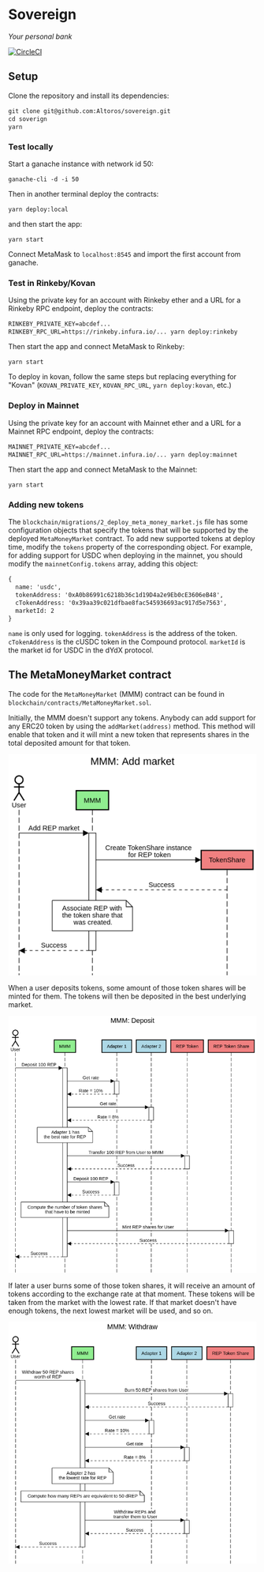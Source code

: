 # Sovereign

_Your personal bank_

[![CircleCI](https://circleci.com/gh/Altoros/sovereign.svg?style=svg&circle-token=c896805e7605d1f3fbc799cc83e4b76a86a7514d)](https://circleci.com/gh/Altoros/sovereign)

## Setup

Clone the repository and install its dependencies:

```
git clone git@github.com:Altoros/sovereign.git
cd soverign
yarn
```

### Test locally

Start a ganache instance with network id 50:

```
ganache-cli -d -i 50
```

Then in another terminal deploy the contracts:

```
yarn deploy:local
```

and then start the app:

```
yarn start
```

Connect MetaMask to `localhost:8545` and import the first account from ganache.

### Test in Rinkeby/Kovan

Using the private key for an account with Rinkeby ether and a URL for a Rinkeby
RPC endpoint, deploy the contracts:

```
RINKEBY_PRIVATE_KEY=abcdef... RINKEBY_RPC_URL=https://rinkeby.infura.io/... yarn deploy:rinkeby
```

Then start the app and connect MetaMask to Rinkeby:

```
yarn start
```

To deploy in kovan, follow the same steps but replacing everything for "Kovan"
(`KOVAN_PRIVATE_KEY`, `KOVAN_RPC_URL`, `yarn deploy:kovan`, etc.)

### Deploy in Mainnet

Using the private key for an account with Mainnet ether and a URL for a Mainnet
RPC endpoint, deploy the contracts:

```
MAINNET_PRIVATE_KEY=abcdef... MAINNET_RPC_URL=https://mainnet.infura.io/... yarn deploy:mainnet
```

Then start the app and connect MetaMask to the Mainnet:

```
yarn start
```

### Adding new tokens

The `blockchain/migrations/2_deploy_meta_money_market.js` file has some
configuration objects that specify the tokens that will be supported by the
deployed `MetaMoneyMarket` contract. To add new supported tokens at deploy time,
modify the `tokens` property of the corresponding object. For example, for
adding support for USDC when deploying in the mainnet, you should modify the
`mainnetConfig.tokens` array, adding this object:

```
{
  name: 'usdc',
  tokenAddress: '0xA0b86991c6218b36c1d19D4a2e9Eb0cE3606eB48',
  cTokenAddress: '0x39aa39c021dfbae8fac545936693ac917d5e7563',
  marketId: 2
}
```

`name` is only used for logging. `tokenAddress` is the address of the
token. `cTokenAddress` is the cUSDC token in the Compound protocol.
`marketId` is the market id for USDC in the dYdX protocol.

## The MetaMoneyMarket contract

The code for the `MetaMoneyMarket` (MMM) contract can be found in
`blockchain/contracts/MetaMoneyMarket.sol`.

Initially, the MMM doesn't support any tokens. Anybody can add support for any
ERC20 token by using the `addMarket(address)` method. This method will enable
that token and it will mint a new token that represents shares in the total
deposited amount for that token.

![Adding a market](images/add-market.png)

When a user deposits tokens, some amount of those token shares will be minted
for them. The tokens will then be deposited in the best underlying market.

![Depositing](images/deposit.png)

If later a user burns some of those token shares, it will receive an amount of
tokens according to the exchange rate at that moment. These tokens will be taken
from the market with the lowest rate. If that market doesn't have enough tokens,
the next lowest market will be used, and so on.

![Withdrawing](images/withdraw.png)
